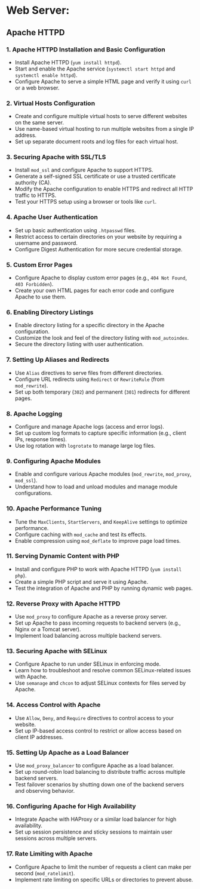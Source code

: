 # **Web Server:**
  ## Apache HTTPD

### 1. **Apache HTTPD Installation and Basic Configuration**
   - Install Apache HTTPD (`yum install httpd`).
   - Start and enable the Apache service (`systemctl start httpd` and `systemctl enable httpd`).
   - Configure Apache to serve a simple HTML page and verify it using `curl` or a web browser.

### 2. **Virtual Hosts Configuration**
   - Create and configure multiple virtual hosts to serve different websites on the same server.
   - Use name-based virtual hosting to run multiple websites from a single IP address.
   - Set up separate document roots and log files for each virtual host.

### 3. **Securing Apache with SSL/TLS**
   - Install `mod_ssl` and configure Apache to support HTTPS.
   - Generate a self-signed SSL certificate or use a trusted certificate authority (CA).
   - Modify the Apache configuration to enable HTTPS and redirect all HTTP traffic to HTTPS.
   - Test your HTTPS setup using a browser or tools like `curl`.

### 4. **Apache User Authentication**
   - Set up basic authentication using `.htpasswd` files.
   - Restrict access to certain directories on your website by requiring a username and password.
   - Configure Digest Authentication for more secure credential storage.

### 5. **Custom Error Pages**
   - Configure Apache to display custom error pages (e.g., `404 Not Found`, `403 Forbidden`).
   - Create your own HTML pages for each error code and configure Apache to use them.

### 6. **Enabling Directory Listings**
   - Enable directory listing for a specific directory in the Apache configuration.
   - Customize the look and feel of the directory listing with `mod_autoindex`.
   - Secure the directory listing with user authentication.

### 7. **Setting Up Aliases and Redirects**
   - Use `Alias` directives to serve files from different directories.
   - Configure URL redirects using `Redirect` or `RewriteRule` (from `mod_rewrite`).
   - Set up both temporary (`302`) and permanent (`301`) redirects for different pages.

### 8. **Apache Logging**
   - Configure and manage Apache logs (access and error logs).
   - Set up custom log formats to capture specific information (e.g., client IPs, response times).
   - Use log rotation with `logrotate` to manage large log files.

### 9. **Configuring Apache Modules**
   - Enable and configure various Apache modules (`mod_rewrite`, `mod_proxy`, `mod_ssl`).
   - Understand how to load and unload modules and manage module configurations.

### 10. **Apache Performance Tuning**
   - Tune the `MaxClients`, `StartServers`, and `KeepAlive` settings to optimize performance.
   - Configure caching with `mod_cache` and test its effects.
   - Enable compression using `mod_deflate` to improve page load times.

### 11. **Serving Dynamic Content with PHP**
   - Install and configure PHP to work with Apache HTTPD (`yum install php`).
   - Create a simple PHP script and serve it using Apache.
   - Test the integration of Apache and PHP by running dynamic web pages.

### 12. **Reverse Proxy with Apache HTTPD**
   - Use `mod_proxy` to configure Apache as a reverse proxy server.
   - Set up Apache to pass incoming requests to backend servers (e.g., Nginx or a Tomcat server).
   - Implement load balancing across multiple backend servers.

### 13. **Securing Apache with SELinux**
   - Configure Apache to run under SELinux in enforcing mode.
   - Learn how to troubleshoot and resolve common SELinux-related issues with Apache.
   - Use `semanage` and `chcon` to adjust SELinux contexts for files served by Apache.

### 14. **Access Control with Apache**
   - Use `Allow`, `Deny`, and `Require` directives to control access to your website.
   - Set up IP-based access control to restrict or allow access based on client IP addresses.

### 15. **Setting Up Apache as a Load Balancer**
   - Use `mod_proxy_balancer` to configure Apache as a load balancer.
   - Set up round-robin load balancing to distribute traffic across multiple backend servers.
   - Test failover scenarios by shutting down one of the backend servers and observing behavior.

### 16. **Configuring Apache for High Availability**
   - Integrate Apache with HAProxy or a similar load balancer for high availability.
   - Set up session persistence and sticky sessions to maintain user sessions across multiple servers.

### 17. **Rate Limiting with Apache**
   - Configure Apache to limit the number of requests a client can make per second (`mod_ratelimit`).
   - Implement rate limiting on specific URLs or directories to prevent abuse.



